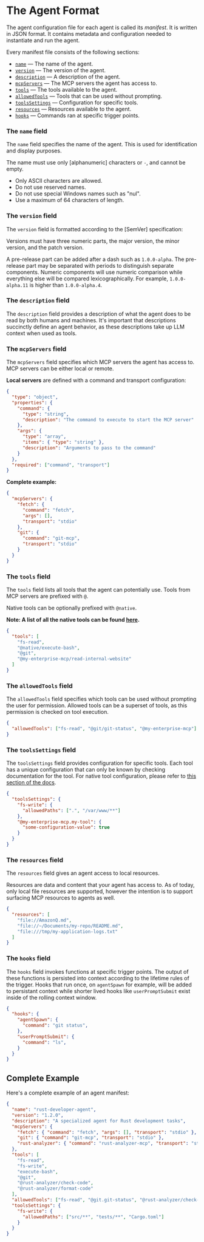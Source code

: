 # The Agent Format

The agent configuration file for each agent is called its _manifest_. It is written in JSON format. It contains metadata and configuration needed to instantiate and run the agent.

Every manifest file consists of the following sections:

- [`name`](#the-name-field) — The name of the agent.
- [`version`](#the-version-field) — The version of the agent.
- [`description`](#the-description-field) — A description of the agent.
- [`mcpServers`](#the-mcp-servers-field) — The MCP servers the agent has access to.
- [`tools`](#the-tools-field) — The tools available to the agent.
- [`allowedTools`](#the-allowed-tools-field) — Tools that can be used without prompting.
- [`toolsSettings`](#the-tools-settings-field) — Configuration for specific tools.
- [`resources`](#the-resources-field) — Resources available to the agent.
- [`hooks`](#the-hooks-field) — Commands ran at specific trigger points.

### The `name` field

The `name` field specifies the name of the agent. This is used for identification and display purposes.

The name must use only [alphanumeric] characters or `-`, and cannot be empty.

- Only ASCII characters are allowed.
- Do not use reserved names.
- Do not use special Windows names such as "nul".
- Use a maximum of 64 characters of length.

### The `version` field

The `version` field is formatted according to the [SemVer] specification:

Versions must have three numeric parts,
the major version, the minor version, and the patch version.

A pre-release part can be added after a dash such as `1.0.0-alpha`.
The pre-release part may be separated with periods to distinguish separate
components. Numeric components will use numeric comparison while
everything else will be compared lexicographically.
For example, `1.0.0-alpha.11` is higher than `1.0.0-alpha.4`.

### The `description` field

The `description` field provides a description of what the agent does to be read by both humans and machines. It's important that descriptions succinctly define an agent behavior, as these descriptions take up LLM context when used as tools.

### The `mcpServers` field

The `mcpServers` field specifies which MCP servers the agent has access to. MCP servers can be either local or remote.

**Local servers** are defined with a command and transport configuration:

```json
{
  "type": "object",
  "properties": {
    "command": {
      "type": "string",
      "description": "The command to execute to start the MCP server"
    },
    "args": {
      "type": "array",
      "items": { "type": "string" },
      "description": "Arguments to pass to the command"
    }
  },
  "required": ["command", "transport"]
}
```

**Complete example:**

```json
{
  "mcpServers": {
    "fetch": {
      "command": "fetch",
      "args": [],
      "transport": "stdio"
    },
    "git": {
      "command": "git-mcp",
      "transport": "stdio"
    }
  }
}
```

### The `tools` field

The `tools` field lists all tools that the agent can potentially use. Tools from MCP servers are prefixed with `@`.

Native tools can be optionally prefixed with `@native`.

**Note: A list of all the native tools can be found [here](./tools.md).**

```json
{
  "tools": [
    "fs-read",
    "@native/execute-bash",
    "@git",
    "@my-enterprise-mcp/read-internal-website"
  ]
}
```

### The `allowedTools` field

The `allowedTools` field specifies which tools can be used without prompting the user for permission. Allowed tools can be a superset of tools, as this permission is checked on tool execution.

```json
{
  "allowedTools": ["fs-read", "@git/git-status", "@my-enterprise-mcp"]
}
```

### The `toolsSettings` field

The `toolsSettings` field provides configuration for specific tools. Each tool has a unique configuration that can only be known by checking documentation for the tool. For native tool configuration, please refer to [this section of the docs](./tools.md).

```json
{
  "toolsSettings": {
    "fs-write": {
      "allowedPaths": [".", "/var/www/**"]
    },
    "@my-enterprise-mcp.my-tool": {
      "some-configuration-value": true
    }
  }
}
```

### The `resources` field

The `resources` field gives an agent access to local resources.

Resources are data and content that your agent has access to. As of today, only local file resources are supported, however the intention is to support surfacing MCP resources to agents as well.

```json
{
  "resources": [
    "file://AmazonQ.md",
    "file://~/Documents/my-repo/README.md",
    "file:///tmp/my-application-logs.txt"
  ]
}
```

### The `hooks` field

The `hooks` field invokes functions at specific trigger points. The output of these functions is persisted into context according to the lifetime rules of the trigger. Hooks that run once, on `agentSpawn` for example, will be added to persistant context while shorter lived hooks like `userPromptSubmit` exist inside of the rolling context window.  

```json
{
  "hooks": {
    "agentSpawn": {
      "command": "git status",
    },
    "userPromptSubmit": {
      "command": "ls",
    }
  }
}
```

## Complete Example

Here's a complete example of an agent manifest:

```json
{
  "name": "rust-developer-agent",
  "version": "1.2.0",
  "description": "A specialized agent for Rust development tasks",
  "mcpServers": {
    "fetch": { "command": "fetch", "args": [], "transport": "stdio" },
    "git": { "command": "git-mcp", "transport": "stdio" },
    "rust-analyzer": { "command": "rust-analyzer-mcp", "transport": "stdio" }
  },
  "tools": [
    "fs-read",
    "fs-write",
    "execute-bash",
    "@git",
    "@rust-analyzer/check-code",
    "@rust-analyzer/format-code"
  ],
  "allowedTools": ["fs-read", "@git.git-status", "@rust-analyzer/check-code"],
  "toolsSettings": {
    "fs-write": {
      "allowedPaths": ["src/**", "tests/**", "Cargo.toml"]
    }
  }
}
```
